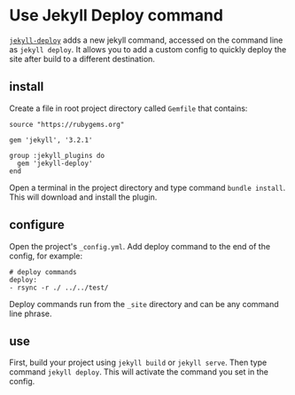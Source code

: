 # Use Jekyll Deploy command

[`jekyll-deploy`](https://github.com/vwochnik/jekyll-deploy) adds a new jekyll command, accessed on the command line as `jekyll deploy`. 
It allows you to add a custom config to quickly deploy the site after build to a different destination. 

## install

Create a file in root project directory called `Gemfile` that contains:

```
source "https://rubygems.org"

gem 'jekyll', '3.2.1'

group :jekyll_plugins do
  gem 'jekyll-deploy'
end
```

Open a terminal in the project directory and type command `bundle install`. This will download and install the plugin. 

## configure

Open the project's `_config.yml`. Add deploy command to the end of the config, for example:

```
# deploy commands 
deploy:
- rsync -r ./ ../../test/
```

Deploy commands run from the `_site` directory and can be any command line phrase. 

## use 

First, build your project using `jekyll build` or `jekyll serve`.
Then type command `jekyll deploy`. This will activate the command you set in the config.